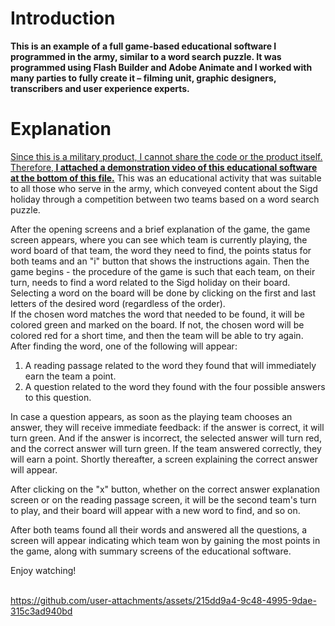 # Introduction
<b>This is an example of a full game-based educational software I programmed in the army, similar to a word search puzzle.
It was programmed using Flash Builder and Adobe Animate and I worked with many parties to fully create it – filming unit, graphic designers, transcribers and user experience experts.</b>

# Explanation
<ins>Since this is a military product, I cannot share the code or the product itself. Therefore,<b> I attached a demonstration video of this educational software at the bottom of this file.</b></ins>
This was an educational activity that was suitable to all those who serve in the army, which conveyed content about the Sigd holiday through a competition between two teams based on a word search puzzle. 

After the opening screens and a brief explanation of the game, the game screen appears, where you can see which team is currently playing, the word board of that team, the word they need to find, the points status for both teams and an "i" button that shows the instructions again.
Then the game begins - the procedure of the game is such that each team, on their turn, needs to find a word related to the Sigd holiday on their board.
Selecting a word on the board will be done by clicking on the first and last letters of the desired word (regardless of the order). <br>If the chosen word matches the word that needed to be found, it will be colored green and marked on the board. If not, the chosen word will be colored red for a short time, and then the team will be able to try again. 
<br>After finding the word, one of the following will appear:
1. A reading passage related to the word they found that will immediately earn the team a point.
2. A question related to the word they found with the four possible answers to this question.

In case a question appears, as soon as the playing team chooses an answer, they will receive immediate feedback: if the answer is correct, it will turn green. And if the answer is incorrect, the selected answer will turn red, and the correct answer will turn green. If the team answered correctly, they will earn a point.
Shortly thereafter, a screen explaining the correct answer will appear.

After clicking on the "x" button, whether on the correct answer explanation screen or on the reading passage screen, it will be the second team's turn to play, and their board will appear with a new word to find, and so on.

After both teams found all their words and answered all the questions, a screen will appear indicating which team won by gaining the most points in the game, along with summary screens of the educational software.

Enjoy watching!
<br><br>


https://github.com/user-attachments/assets/215dd9a4-9c48-4995-9dae-315c3ad940bd
